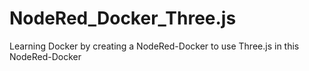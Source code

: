 # NodeRed_Docker_Three.js
Learning Docker by creating a NodeRed-Docker to use Three.js in this NodeRed-Docker
